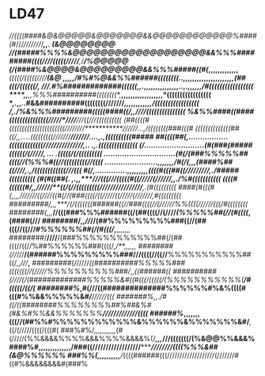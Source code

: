 # LD47

*//((((####&@&@@@@@&@@@@@@@&&@@@@@@@@@@@@%####(#*//*////////*/***,,. *(&@@@@@@@@
//(#####%%%%&@@@@@@@@@@@@@@@@@@@&&%%%#########((((//*//(((((/////**,*/***/%@@@@@
(/(####%&@@@@&@@@@@@@@@&&%%%#####((#(*,,,,,,,,,,,,,***(((((/(((((////********(&@
****,*,,,,/#%#%@&&%%######((((((((*..,,,,,,,,,,,,,,,,,,,,,,(##(((/((((((/******,
****/***//.#%#############((((((*,,.,,,,,,,,,,,,,,,..,.,,,,,,/#(((((((((((((((((
****,,**,,%%%##########((((((((*,***********,,,,,,,,,,,,,,,,,,*(((((((((((((((((
*,.,,..#&&##########((((((((////**///***********,,,*,,,,,,,,,*/(((((((((((((((((
/,./%&%%%#########(((((####((/*************************,,****////(((((((((((((((
%&%%####((####(((((((((((((((//************///**********////**///((///((((((((((
(##((((#((((((((((((((((((((((//////**//*************//////...*,/((((((((###(((#
((((((((((((((##((/*,,.....(((((((((///////********///////....,.,((((((((((#####
##((((##(*,.................(((((((((((((///////////////*,.. .,.*(((((((((((((((
(/*..........................*(#(###(#####((((((/(////*/, ... .(((((/(/(((((((((
...............................(#(/(###%%%%%##((((//****(%%%#((//(((((((((//((((
.......................,,,,,,*,/#(/(,,,(####%##((///*/****,.,/((((((((((((///(((
#(/,..............,,,****,,,,,,*((((****#(((##((////***/////**,./#####((((((((((
(#(#((##(*.   ,.,,****//********/(((///*(((((#((///*/*/(//////*,,./%#(((((((((((
((((#((((((#/,,****//////*******((/(//(((((((((////*////////////**,.*(#(((((((((
####(#(((#(,,,,*///////((///*/((#(//(###((((/((/////*((/////(///////*,#(((((((((
#########/,,,****/(/(((((((######((//###((((//(//////%%((((//////(((/**#((((((((
########(,,,*****//(((###%%%######((/(##((((//(////*(%%%%%##(//(#((((*,(####(///
########/,,*//***//(##%%%%%%%%%###((//(##(((//((///*#%%%%%%##(/(#(((/*,**,,,,,,,
########/**////**/(###%%%%%%%%%%%%##(/(##(((//((/*/*%##%%%%%%###((((/*,/**,,,,,,
########(//*///**/(######%%%%%%%%%###///((((//((//**%%%%%%%%%%%##((/,,*///***,**
#########(//////*((##########%%%%%###(((((((//(/////%%%%%%%%%%###/*,,*((######((
##########(////(/(#############%%%%%&#((#(((/(((((/(%%%%%%%%%%%(****/#(((((/((/(
########%*,#(///((##############%%%%%%#%&%((((#(((#%%&&%%%%%&#******/**//////(((
#######%*,,./#((/((########%%%%%%%%##%##&%#(#&%#%%&&%%%%%%%****/////////////((((
######%*,,,,,,,(((//(##%%#%%%%%%%%%%%%&%%%%%%&%%%%%%%&#/***,*((/(/////((((/(((#(
###%#%/,,,,,,,,,,,(#(/////(%%&&&&%%%%&&&%%%%&&&&%(/***,,,*///(((((((/(%&@@%%&&&%
####%#,,,,,,,,,,,,,,/###((//////////////////*********////////((((%%%&##(&@%%%%%%
###%%(,,,,,,,,,*,**/*((((######(((///////////////////(///////#((#%&&&&&&&&#(###%